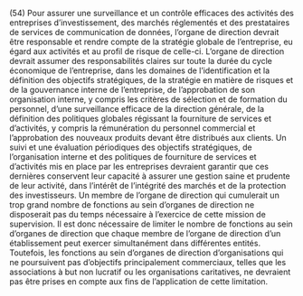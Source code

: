 (54) Pour assurer une surveillance et un contrôle efficaces des activités des entreprises d’investissement, des marchés réglementés et des prestataires de services de communication de données, l’organe de direction devrait être responsable et rendre compte de la stratégie globale de l’entreprise, eu égard aux activités et au profil de risque de celle-ci. L’organe de direction devrait assumer des responsabilités claires sur toute la durée du cycle économique de l’entreprise, dans les domaines de l’identification et la définition des objectifs stratégiques, de la stratégie en matière de risques et de la gouvernance interne de l’entreprise, de l’approbation de son organisation interne, y compris les critères de sélection et de formation du personnel, d’une surveillance efficace de la direction générale, de la définition des politiques globales régissant la fourniture de services et d’activités, y compris la rémunération du personnel commercial et l’approbation des nouveaux produits devant être distribués aux clients. Un suivi et une évaluation périodiques des objectifs stratégiques, de l’organisation interne et des politiques de fourniture de services et d’activités mis en place par les entreprises devraient garantir que ces dernières conservent leur capacité à assurer une gestion saine et prudente de leur activité, dans l’intérêt de l’intégrité des marchés et de la protection des investisseurs. Un membre de l’organe de direction qui cumulerait un trop grand nombre de fonctions au sein d’organes de direction ne disposerait pas du temps nécessaire à l’exercice de cette mission de supervision. Il est donc nécessaire de limiter le nombre de fonctions au sein d’organes de direction que chaque membre de l’organe de direction d’un établissement peut exercer simultanément dans différentes entités. Toutefois, les fonctions au sein d’organes de direction d’organisations qui ne poursuivent pas d’objectifs principalement commerciaux, telles que les associations à but non lucratif ou les organisations caritatives, ne devraient pas être prises en compte aux fins de l’application de cette limitation.